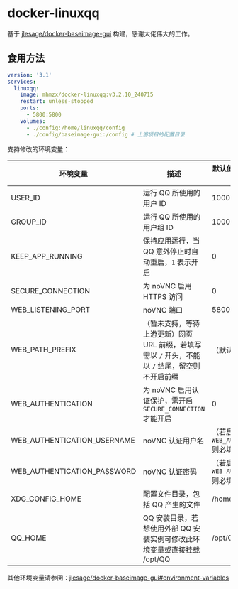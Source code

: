 # docker-linuxqq

基于 [jlesage/docker-baseimage-gui](https://github.com/jlesage/docker-baseimage-gui) 构建，感谢大佬伟大的工作。

## 食用方法

```yaml
version: '3.1'
services:
  linuxqq:
    image: mhmzx/docker-linuxqq:v3.2.10_240715
    restart: unless-stopped
    ports:
      - 5800:5800
    volumes:
      - ./config:/home/linuxqq/config
      - ./config/baseimage-gui:/config # 上游项目的配置目录
```

支持修改的环境变量：

| 环境变量                        | 描述	                                                     | 默认值（留空则表示必填）                   |
|-----------------------------|---------------------------------------------------------|--------------------------------|
| USER_ID                     | 运行 QQ 所使用的用户 ID                                         | 1000                           |
| GROUP_ID                    | 运行 QQ 所使用的用户组 ID                                        | 1000                           |
| KEEP_APP_RUNNING            | 保持应用运行，当 QQ 意外停止时自动重启，`1` 表示开启                          | 0                              |
| SECURE_CONNECTION           | 为 noVNC 启用 HTTPS 访问                                     | 0                              |
| WEB_LISTENING_PORT          | noVNC 端口                                                | 5800                           |
| WEB_PATH_PREFIX             | （暂未支持，等待上游更新）网页 URL 前缀，若填写需以 `/` 开头，不能以 `/` 结尾，留空则不开启前缀 | （默认为空字符串）                      |
| WEB_AUTHENTICATION          | 为 noVNC 启用认证保护，需开启 `SECURE_CONNECTION` 才能开启             | 0                              |
| WEB_AUTHENTICATION_USERNAME | noVNC 认证用户名                                             | （若启用 `WEB_AUTHENTICATION` 则必填） |
| WEB_AUTHENTICATION_PASSWORD | noVNC 认证密码                                              | （若启用 `WEB_AUTHENTICATION` 则必填） |
| XDG_CONFIG_HOME             | 配置文件目录，包括 QQ 产生的文件                                      | /home/linuxqq/config           |
| QQ_HOME                     | QQ 安装目录，若想使用外部 QQ 安装实例可修改此环境变量或直接挂载 /opt/QQ             | /opt/QQ                        |

其他环境变量请参阅：[jlesage/docker-baseimage-gui#environment-variables](https://github.com/jlesage/docker-baseimage-gui?tab=readme-ov-file#environment-variables)
